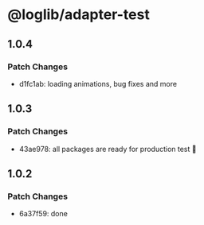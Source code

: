 # @loglib/adapter-test

## 1.0.4

### Patch Changes

- d1fc1ab: loading animations, bug fixes and more

## 1.0.3

### Patch Changes

- 43ae978: all packages are ready for production test 🚀

## 1.0.2

### Patch Changes

- 6a37f59: done

